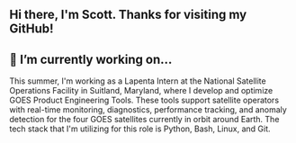 ## Hi there, I'm Scott. Thanks for visiting my GitHub! 

## 🔭 I’m currently working on...
This summer, I'm working as a Lapenta Intern at the National Satellite Operations Facility in Suitland, Maryland, where I develop and optimize GOES Product Engineering Tools. These tools support satellite operators with real-time monitoring, diagnostics, performance tracking, and anomaly detection for the four GOES satellites currently in orbit around Earth. The tech stack that I'm utilizing for this role is Python, Bash, Linux, and Git. 

<!--
**skottchen/skottchen** is a ✨ _special_ ✨ repository because its `README.md` (this file) appears on your GitHub profile.

Here are some ideas to get you started:

- 🔭 I’m currently working on ...
- 🌱 I’m currently learning ...
- 👯 I’m looking to collaborate on ...
- 🤔 I’m looking for help with ...
- 💬 Ask me about ...
- 📫 How to reach me: schen78997@gmail.com
- 😄 Pronouns: ...
- ⚡ Fun fact: ...
-->
